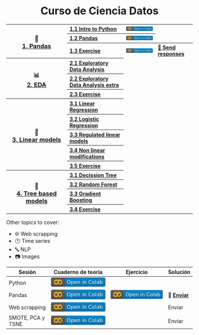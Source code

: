 <h1 align="center">Curso de Ciencia Datos</h1>


<table>
  
  <!----------------------------------- 🐼 1. Pandas ----------------------------------->
  <tr>
    <th rowspan="3" width="150"><h3>🐼</br><a href="/1.%20Python%20y%20Pandas">1. Pandas</a></h3></th>
    <th align="left"><a href="/1.%20Python%20y%20Pandas/1.1%20Python.ipynb">1.1 Intro to Python</b></a></th>
    <th align="left"><a href="https://colab.research.google.com/github/CenticMurcia/curso-ciencia-datos/blob/master/1.%20Python%20y%20Pandas/1.1%20Python.ipynb"><img src="img/colab.svg"/></a></th>
  </tr>
  <tr>
    <th align="left"><a href="/1.%20Python%20y%20Pandas/1.2%20Pandas.ipynb">1.2 Pandas</a></th>
    <th align="left"><a href="https://colab.research.google.com/github/CenticMurcia/curso-ciencia-datos/blob/master/1.%20Python%20y%20Pandas/1.2%20Pandas.ipynb"><img src="img/colab.svg"/></a></th>
  </tr>
  <tr>
    <th align="left"><a href="/1.%20Python%20y%20Pandas/1.3%20Pandas%20exercise.ipynb">1.3 Exercise</a></th>
    <th align="left"><a href="https://colab.research.google.com/github/CenticMurcia/curso-ciencia-datos/blob/master/1.%20Python%20y%20Pandas/1.3%20Pandas%20exercise.ipynb"><img src="img/colab.svg"/></a></th>
    <th align="left"><a href="https://forms.gle/NivU7hQfvsxysTwz6">📝 Send responses</a> </th>
  </tr>
  
  <!----------------------------------- 📊 2. EDA ----------------------------------->
  <tr>
    <th rowspan="3" width="150"><h3>📊</br><a href="/2.%20EDA">2. EDA</a></h3></th>
    <th align="left"><a href="/2.%20EDA/#">2.1 Exploratory Data Analysis</a></th>
  </tr>
  <tr>
    <th align="left"><a href="/2.%20EDA/#">2.2 Exploratory Data Analysis extra</a></th>
  </tr>
  <tr>
    <th align="left"><a href="/2.%20EDA/#">2.3 Exercise</a></th>
  </tr>
  
  <!----------------------------------- 📏 3. Linear models ----------------------------------->
  <tr>
    <th rowspan="5" width="150"><h3>📏</br><a href="/3.%20Linear%20models">3. Linear models</a></h3></th>
    <th align="left"><a href="3.%20Linear%20models">3.1 Linear Regression</b></a></th>
  </tr>
  <tr>
    <th align="left"><a href="3.%20Linear%20models">3.2 Logistic Regression</b></a></th>
  </tr>
    <tr>
    <th align="left"><a href="3.%20Linear%20models">3.3 Regulated linear models</b></a></th>
  </tr>
    <tr>
    <th align="left"><a href="3.%20Linear%20models">3.4 Non linear modifications</b></a></th>
  </tr>
  <tr>
    <th align="left"><a href="/1.%20Python%20y%20Pandas/1.3%20Pandas%20exercise.ipynb">3.5 Exercise</a></th>
  </tr>
  
  <!----------------------------------- 🌳 4. Tree based models ----------------------------------->
  <tr>
    <th rowspan="4" width="150"><h3>🌳</br><a href="#">4. Tree based models</a></h3></th>
    <th align="left"><a href="#">3.1 Decission Tree</b></a></th>
  </tr>
  <tr>
    <th align="left"><a href="#">3.2 Random Forest</b></a></th>
  </tr>
    <tr>
    <th align="left"><a href="#">3.3 Gradient Boosting</b></a></th>
  </tr>
    <tr>
    <th align="left"><a href="#">3.4 Exercise</b></a></th>
  </tr>
  
</table>

Other topics to cover:

- 🌐 Web scrapping
- 🕐 Time series
- 🔤 NLP
- 📷 Images


| Sesión | Cuaderno de teoría | Ejercicio | Solución |
|--------|--------------------|-----------|----------|
| Python | [![](img/colab.svg)](https://colab.research.google.com/github/CenticMurcia/curso-ciencia-datos/blob/master/1.%20Python%20y%20Pandas/1.1%20Python.ipynb)             |           |     |
| Pandas | [![](img/colab.svg)](https://colab.research.google.com/github/CenticMurcia/curso-ciencia-datos/blob/master/1.%20Python%20y%20Pandas/1.2%20Pandas.ipynb)             |  [![](img/colab.svg)](https://colab.research.google.com/github/CenticMurcia/curso-ciencia-datos/blob/master/1.%20Python%20y%20Pandas/1.3%20Pandas%20exercise.ipynb)  | 📝 [**Enviar**](https://forms.gle/NivU7hQfvsxysTwz6)   | 
| Web scrapping | [![](img/colab.svg)](https://colab.research.google.com/github/CenticMurcia/curso-ciencia-datos/blob/master/notebooks/03_web_scrapping.ipynb)             |           | Enviar   |
| SMOTE, PCA y TSNE | [![](img/colab.svg)](https://colab.research.google.com/github/CenticMurcia/curso-ciencia-datos/blob/master/notebooks/99_multidimensional.ipynb)             |           | Enviar   |
